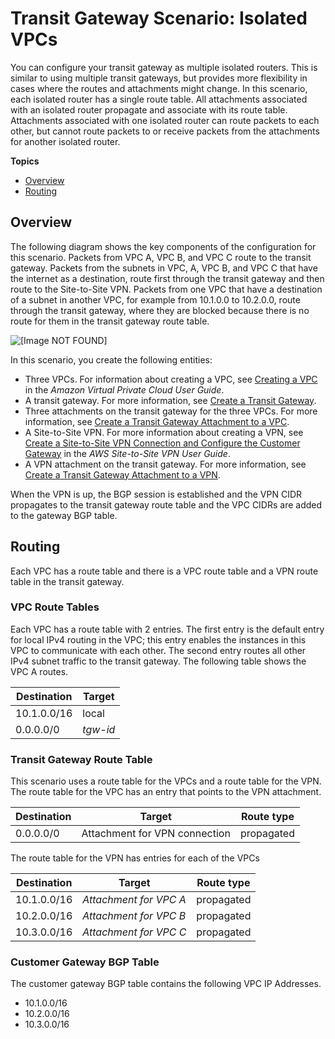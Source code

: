 # Transit Gateway Scenario: Isolated VPCs<a name="transit-gateway-isolated"></a>

You can configure your transit gateway as multiple isolated routers\. This is similar to using multiple transit gateways, but provides more flexibility in cases where the routes and attachments might change\. In this scenario, each isolated router has a single route table\. All attachments associated with an isolated router propagate and associate with its route table\. Attachments associated with one isolated router can route packets to each other, but cannot route packets to or receive packets from the attachments for another isolated router\.

**Topics**
+ [Overview](#transit-gateway-isolated-overview)
+ [Routing](#transit-gateway-isolated-routes)

## Overview<a name="transit-gateway-isolated-overview"></a>

The following diagram shows the key components of the configuration for this scenario\. Packets from VPC A, VPC B, and VPC C route to the transit gateway\. Packets from the subnets in VPC, A, VPC B, and VPC C that have the internet as a destination, route first through the transit gateway and then route to the Site\-to\-Site VPN\. Packets from one VPC that have a destination of a subnet in another VPC, for example from 10\.1\.0\.0 to 10\.2\.0\.0, route through the transit gateway, where they are blocked because there is no route for them in the transit gateway route table\. 

![\[Image NOT FOUND\]](http://docs.aws.amazon.com/vpc/latest/tgw/images/transit-gateway-centralized.png)

In this scenario, you create the following entities:
+ Three VPCs\. For information about creating a VPC, see [Creating a VPC](https://docs.aws.amazon.com/vpc/latest/userguide//working-with-vpcs.html#Create-VPC) in the *Amazon Virtual Private Cloud User Guide*\.
+ A transit gateway\. For more information, see [Create a Transit Gateway](tgw-transit-gateways.md#create-tgw)\.
+ Three attachments on the transit gateway for the three VPCs\. For more information, see [Create a Transit Gateway Attachment to a VPC](tgw-vpc-attachments.md#create-vpc-attachment)\.
+ A Site\-to\-Site VPN\. For more information about creating a VPN, see [Create a Site\-to\-Site VPN Connection and Configure the Customer Gateway](https://docs.aws.amazon.com/vpn/latest/s2svpn//SetUpVPNConnections.html#vpn-create-vpn-connection) in the *AWS Site\-to\-Site VPN User Guide*\.
+ A VPN attachment on the transit gateway\. For more information, see [Create a Transit Gateway Attachment to a VPN](tgw-vpn-attachments.md#create-vpn-attachment)\.

When the VPN is up, the BGP session is established and the VPN CIDR propagates to the transit gateway route table and the VPC CIDRs are added to the gateway BGP table\.

## Routing<a name="transit-gateway-isolated-routes"></a>

Each VPC has a route table and there is a VPC route table and a VPN route table in the transit gateway\.

### VPC Route Tables<a name="transit-gateway-isolated-route-tables"></a>

Each VPC has a route table with 2 entries\. The first entry is the default entry for local IPv4 routing in the VPC; this entry enables the instances in this VPC to communicate with each other\. The second entry routes all other IPv4 subnet traffic to the transit gateway\. The following table shows the VPC A routes\.


| Destination | Target | 
| --- | --- | 
|  10\.1\.0\.0/16  |  local  | 
| 0\.0\.0\.0/0 |  *tgw\-id*  | 

### Transit Gateway Route Table<a name="transit-gateway-isolated-route-table-tgw-route-table"></a>

This scenario uses a route table for the VPCs and a route table for the VPN\. The route table for the VPC has an entry that points to the VPN attachment\.


| Destination | Target | Route type | 
| --- | --- | --- | 
| 0\.0\.0\.0/0 | Attachment for VPN connection  |  propagated  | 

The route table for the VPN has entries for each of the VPCs


| Destination | Target | Route type | 
| --- | --- | --- | 
|  10\.1\.0\.0/16  |  *Attachment for VPC A*  |  propagated  | 
|  10\.2\.0\.0/16  |  *Attachment for VPC B*  |  propagated  | 
|  10\.3\.0\.0/16  |  *Attachment for VPC C*  |  propagated  | 

### Customer Gateway BGP Table<a name="transit-gateway-isolated-route-table-bgp-table"></a>

The customer gateway BGP table contains the following VPC IP Addresses\.
+ 10\.1\.0\.0/16
+ 10\.2\.0\.0/16
+ 10\.3\.0\.0/16